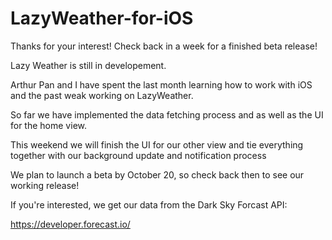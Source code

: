 # LazyWeather-for-iOS

Thanks for your interest! Check back in a week for a finished beta release!

Lazy Weather is still in developement.

Arthur Pan and I have spent the last month learning how to work with iOS and the past weak working on LazyWeather.

So far we have implemented the data fetching process and as well as the UI for the home view.

This weekend we will finish the UI for our other view and tie everything together with our background update and notification process

We plan to launch a beta by October 20, so check back then to see our working release!

If you're interested, we get our data from the Dark Sky Forcast API:

https://developer.forecast.io/
